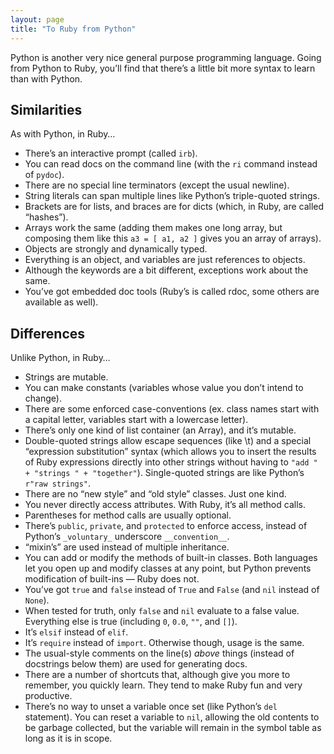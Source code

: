 ```yaml
---
layout: page
title: "To Ruby from Python"
---
```


Python is another very nice general purpose programming language. Going
from Python to Ruby, you’ll find that there’s a little bit more syntax
to learn than with Python.

## Similarities

As with Python, in Ruby…

* There’s an interactive prompt (called `irb`).
* You can read docs on the command line (with the `ri` command instead
  of `pydoc`).
* There are no special line terminators (except the usual newline).
* String literals can span multiple lines like Python’s triple-quoted
  strings.
* Brackets are for lists, and braces are for dicts (which, in Ruby, are
  called “hashes”).
* Arrays work the same (adding them makes one long array, but composing
  them like this `a3 = [ a1, a2 ]` gives you an array of arrays).
* Objects are strongly and dynamically typed.
* Everything is an object, and variables are just references to objects.
* Although the keywords are a bit different, exceptions work about the
  same.
* You’ve got embedded doc tools (Ruby’s is called rdoc, some others are
  available as well).

## Differences

Unlike Python, in Ruby…

* Strings are mutable.
* You can make constants (variables whose value you don’t intend to
  change).
* There are some enforced case-conventions (ex. class names start with a
  capital letter, variables start with a lowercase letter).
* There’s only one kind of list container (an Array), and it’s mutable.
* Double-quoted strings allow escape sequences (like \\t) and a special
  “expression substitution” syntax (which allows you to insert the
  results of Ruby expressions directly into other strings without having
  to `"add " + "strings " + "together"`). Single-quoted strings are like
  Python’s `r"raw strings"`.
* There are no “new style” and “old style” classes. Just one kind.
* You never directly access attributes. With Ruby, it’s all method
  calls.
* Parentheses for method calls are usually optional.
* There’s `public`, `private`, and `protected` to enforce access,
  instead of Python’s `_voluntary_` underscore `__convention__`.
* “mixin’s” are used instead of multiple inheritance.
* You can add or modify the methods of built-in classes. Both languages
  let you open up and modify classes at any point, but Python prevents
  modification of built-ins — Ruby does not.
* You’ve got `true` and `false` instead of `True` and `False` (and `nil`
  instead of `None`).
* When tested for truth, only `false` and `nil` evaluate to a false
  value. Everything else is true (including `0`, `0.0`, `""`, and `[]`).
* It’s `elsif` instead of `elif`.
* It’s `require` instead of `import`. Otherwise though, usage is the
  same.
* The usual-style comments on the line(s) *above* things (instead of
  docstrings below them) are used for generating docs.
* There are a number of shortcuts that, although give you more to
  remember, you quickly learn. They tend to make Ruby fun and very
  productive.
* There’s no way to unset a variable once set (like Python’s `del`
  statement). You can reset a variable to `nil`, allowing the old
  contents to be garbage collected, but the variable will remain in the
  symbol table as long as it is in scope.
